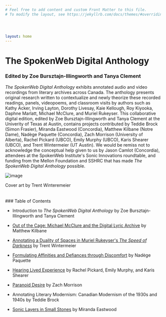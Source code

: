```yaml
---
# Feel free to add content and custom Front Matter to this file.
# To modify the layout, see https://jekyllrb.com/docs/themes/#overriding-theme-defaults




layout: home
---
```

# The SpokenWeb Digital Anthology 
### Edited by Zoe Bursztajn-Illingworth and Tanya Clement 

*The SpokenWeb Digital Anthology* exhibits annotated audio and video recordings from literary archives across Canada. The anthology presents original research written to contextualize and newly theorize these recorded readings, panels, videopoems, and classroom visits by authors such as Kathy Acker, Irving Layton, Dorothy Livesay, Kaie Kellough, Roy Kiyooka, Daphne Marlatt, Michael McClure, and Muriel Rukeyser. This collaborative digital edition, edited by Zoe Bursztajn-Illingworth and Tanya Clement at the Univerity of Texas at Austin, contains projects contributed by Teddie Brock (Simon Frasier), Miranda Eastwood (Concordia), Matthew Kilbane (Notre Dame), Nadège Paquette (Concordia), Zach Morrison (University of Alberta), Rachel Pickard (UBCO), Emily Murphy (UBCO), Karis Shearer (UBCO), and Trent Wintermeier (UT Austin). We would be remiss not to acknowledge the conceptual help given to us by Jason Camlot (Concordia), attendees at the SpokenWeb Institute's Sonic Innovations roundtable, and funding from the Mellon Foundation and SSHRC that has made *The SpokenWeb Digital Anthology* possible. 

![image](https://user-images.githubusercontent.com/70542175/234410382-cab5cffe-8fd7-4831-a6c4-8e5069dc6ad0.png)
<figcaption>Cover art by Trent Winteremeier</figcaption>
<br>
<br>
### Table of Contents

- Introduction to *The SpokenWeb Digital Anthology* by Zoe Bursztajn-Illingworth and Tanya Clement 

- [Out of the Cage: Michael McClure and the Digital Lyric Archive](https://hipstas.github.io/out-of-the-cage-michael-mcclure-and-the-digital-lyric-archive/) by Matthew Kilbane 

- [Annotating a Duality of Spaces in Muriel Rukeyser's *The Speed of Darkness*](https://hipstas.github.io/The-speed-of-darkness/) by Trent Wintermeier 

- [Formulating Affinities and Defiances through Discomfort](https://hipstas.github.io/performance-reading-acker/) by Nadège Paquette 

- [Hearing Lived Experience](https://hipstas.github.io/hearing-lived-experience/) by Rachel Pickard, Emily Murphy, and Karis Shearer 

- [Paranoid Desire](https://zachmorrison.github.io/Roy-Kiyooka-Classroom-Visit-University-of-Alberta-1977/) by Zach Morrison 

- Annotating Literary Modernism: Canadian Modernism of the 1930s and 1940s by Teddie Brock

- [Sonic Layers in Small Stones](https://hipstas.github.io/small-stones-sonic-layers/) by Miranda Eastwood 
